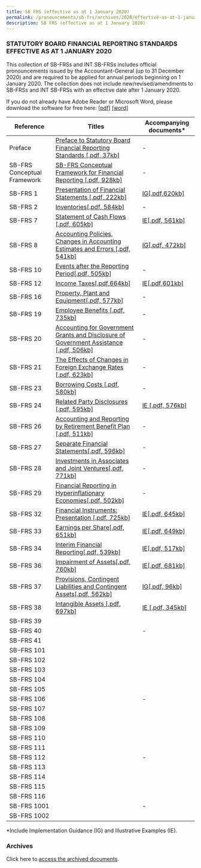 ```yaml
---
title: SB FRS (effective as at 1 January 2020)
permalink: /pronouncements/sb-frs/archives/2020/effective-as-at-1-january-2020/
description: SB FRS (effective as at 1 January 2020)
---
```

### STATUTORY BOARD FINANCIAL REPORTING STANDARDS EFFECTIVE AS AT 1 JANUARY 2020

This collection of SB-FRSs and INT SB-FRSs includes official pronouncements issued by the Accountant-General (up to 31 December 2020) and are required to be applied for annual periods beginning on 1 January 2020. The collection does not include new/revised/amendments to SB-FRSs and INT SB-FRSs with an effective date after 1 January 2020.

If you do not already have Adobe Reader or Microsoft Word, please download the software for free here: [\[pdf\]](http://www.adobe.com/products/acrobat/readstep2.html) [\[word\]](http://www.microsoft.com/downloads/details.aspx?FamilyID=95e24c87-8732-48d5-8689-ab826e7b8fdf&DisplayLang=en)



| Reference | Titles | Accompanying documents\* |
| -------- | -------- | -------- |
| Preface | [Preface to Statutory Board Financial Reporting Standards [.pdf, 37kb]](/files/Docs/Default%20Source/Sb%20Frs/Effective%20As%20At%201%20January%202020/preface-to-statutory-board-financial-reporting-standards.pdf) | - |
| SB-FRS Conceptual Framework | [SB-FRS Conceptual Framework for Financial Reporting [.pdf, 928kb]](/files/Docs/Default%20Source/Sb%20Frs%20Conceptual%20Framework/sb-frs-conceptual-framework-2020.pdf) | - |
| SB-FRS 1 | [Presentation of Financial Statements [.pdf, 222kb]](/files/Docs/Default%20Source/Sb%20Frs/Effective%20As%20At%201%20January%202020/sb-frs_1_(2020).pdf) | [IG[.pdf,620kb]](/files/Docs/Default%20Source/Sb%20Frs/Effective%20As%20At%201%20January%202020/sb-frs_1_ig_(2020).pdf) |
| SB-FRS 2 | [Inventories[.pdf, 584kb]](/files/Docs/Default%20Source/Sb%20Frs/Effective%20As%20At%201%20January%202020/sb-frs_2_(2020).pdf) | - |
| SB-FRS 7 | [Statement of Cash Flows [.pdf, 605kb]](/files/Docs/Default%20Source/Sb%20Frs/Effective%20As%20At%201%20January%202020/sb-frs_7_(2020).pdf) | [IE[.pdf, 561kb]](/files/Docs/Default%20Source/Sb%20Frs/Effective%20As%20At%201%20January%202020/sb-frs_7_ie_(2020).pdf) |
| SB-FRS 8 | [Accounting Policies, Changes in Accounting Estimates and Errors [.pdf, 541kb]](/files/Docs/Default%20Source/Sb%20Frs/Effective%20As%20At%201%20January%202020/sb-frs_8_(2020).pdf) | [IG[.pdf, 472kb]](/files/Docs/Default%20Source/Sb%20Frs/Effective%20As%20At%201%20January%202020/sb-frs_8_ig_(2020).pdf) |
| SB-FRS 10 | [Events after the Reporting Period[.pdf, 505kb]](/files/Docs/Default%20Source/Sb%20Frs/Effective%20As%20At%201%20January%202020/sb-frs_10_(2020).pdf) | - |
| SB-FRS 12 | [Income Taxes[.pdf,664kb]](/files/Docs/Default%20Source/Sb%20Frs/Effective%20As%20At%201%20January%202020/sb-frs_12_(2020).pdf) | [IE[.pdf,601kb]](/files/Docs/Default%20Source/Sb%20Frs/Effective%20As%20At%201%20January%202020/sb-frs_12_ie_(2020).pdf) |
| SB-FRS 16 | [Property, Plant and Equipment[.pdf, 577kb]](/files/Docs/Default%20Source/Sb%20Frs/Effective%20As%20At%201%20January%202020/sb-frs_16_(2020).pdf) | - |
| SB-FRS 19 | [Employee Benefits [.pdf, 735kb]](/files/Docs/Default%20Source/Sb%20Frs/Effective%20As%20At%201%20January%202020/sb-frs_19_(2020).pdf) | - |
| SB-FRS 20 | [Accounting for Government Grants and Disclosure of Government Assistance [.pdf, 506kb]](/files/Docs/Default%20Source/Sb%20Frs/Effective%20As%20At%201%20January%202020/sb-frs_20_(2020).pdf) | - |
| SB-FRS 21 | [The Effects of Changes in Foreign Exchange Rates [.pdf, 623kb]](/files/Docs/Default%20Source/Sb%20Frs/Effective%20As%20At%201%20January%202020/sb-frs_21_(2020).pdf) | - |
| SB-FRS 23 | [Borrowing Costs [.pdf, 580kb]](/files/Docs/Default%20Source/Sb%20Frs/Effective%20As%20At%201%20January%202020/sb-frs_23_(2020).pdf) | - |
| SB-FRS 24 | [Related Party Disclosures [.pdf, 595kb]](/files/Docs/Default%20Source/Sb%20Frs/Effective%20As%20At%201%20January%202020/sb-frs_24_(2020).pdf) | [IE [.pdf, 576kb]](/files/Docs/Default%20Source/Sb%20Frs/Effective%20As%20At%201%20January%202020/sb-frs_24_ie_(2020).pdf) |
| SB-FRS 26 | [Accounting and Reporting by Retirement Benefit Plan [.pdf, 511kb]](/files/Docs/Default%20Source/Sb%20Frs/Effective%20As%20At%201%20January%202020/sb-frs_26_(2020).pdf) | - |
| SB-FRS 27 | [Separate Financial Statements[.pdf, 596kb]](/files/Docs/Default%20Source/Sb%20Frs/Effective%20As%20At%201%20January%202020/sb-frs_27_(2020).pdf) | - |
| SB-FRS 28 | [Investments in Associates and Joint Ventures[.pdf, 771kb]](/files/Docs/Default%20Source/Sb%20Frs/Effective%20As%20At%201%20January%202020/sb-frs_28_(2020).pdf) | - |
| SB-FRS 29 | [Financial Reporting in Hyperinflationary Economies[.pdf, 502kb]](/files/Docs/Default%20Source/Sb%20Frs/Effective%20As%20At%201%20January%202020/sb-frs_29_(2020).pdf) | - |
| SB-FRS 32 | [Financial Instruments: Presentation [.pdf, 725kb]](/files/Docs/Default%20Source/Sb%20Frs/Effective%20As%20At%201%20January%202020/sb-frs_32_(2020).pdf) | [IE[.pdf, 645kb]](/files/Docs/Default%20Source/Sb%20Frs/Effective%20As%20At%201%20January%202020/sb-frs_32_ie_(2020).pdf) |
| SB-FRS 33 | [Earnings per Share[.pdf, 651kb]](/files/Docs/Default%20Source/Sb%20Frs/Effective%20As%20At%201%20January%202020/sb-frs_33_(2020).pdf) | [IE[.pdf, 649kb]](/files/Docs/Default%20Source/Sb%20Frs/Effective%20As%20At%201%20January%202020/sb-frs_33_ie_(2020).pdf) |
| SB-FRS 34 | [Interim Financial Reporting[.pdf, 539kb]](/files/Docs/Default%20Source/Sb%20Frs/Effective%20As%20At%201%20January%202020/sb-frs_34_(2020).pdf) | [IE[.pdf, 517kb]](/files/Docs/Default%20Source/Sb%20Frs/Effective%20As%20At%201%20January%202020/sb-frs_34_ie_(2020).pdf) |
| SB-FRS 36 | [Impairment of Assets[.pdf, 760kb]](/files/Docs/Default%20Source/Sb%20Frs/Effective%20As%20At%201%20January%202020/sb-frs_36_(2020).pdf) | [IE[.pdf, 681kb]](/files/Docs/Default%20Source/Sb%20Frs/Effective%20As%20At%201%20January%202020/sb-frs_36_ie_(2020).pdf) |
| SB-FRS 37 | [Provisions, Contingent Liabilities and Contingent Assets[.pdf, 562kb]](/files/Docs/Default%20Source/Sb%20Frs/Effective%20As%20At%201%20January%202020/sb-frs_37_(2020).pdf) | [IG[.pdf, 96kb]](/files/Docs/Default%20Source/Sb%20Frs/Effective%20As%20At%201%20January%202020/sb-frs_37_ig_(2020).pdf) |
| SB-FRS 38 | [Intangible Assets [.pdf, 697kb]](/files/Docs/Default%20Source/Sb%20Frs/Effective%20As%20At%201%20January%202020/sb-frs_38_(2020).pdf) | [IE [.pdf, 345kb]](/files/Docs/Default%20Source/Sb%20Frs/Effective%20As%20At%201%20January%202020/sb-frs_38_ie_(2020).pdf) |
| SB-FRS 39 |  |  |
| SB-FRS 40 |  | - |
| SB-FRS 41 |  |  |
| SB-FRS 101 |  |  |
| SB-FRS 102 |  |  |
| SB-FRS 103 |  |  |
| SB-FRS 104 |  |  |
| SB-FRS 105 |  |  |
| SB-FRS 106 |  | - |
| SB-FRS 107 |  |  |
| SB-FRS 108 |  |  |
| SB-FRS 109 |  |  |
| SB-FRS 110 |  |  |
| SB-FRS 111 |  |  |
| SB-FRS 112 |  | - |
| SB-FRS 113 |  |  |
| SB-FRS 114 |  |  |
| SB-FRS 115 |  |  |
| SB-FRS 116 |  |  |
| SB-FRS 1001 |  | - |
| SB-FRS 1002 |  |  |



\*Include Implementation Guidance (IG) and Illustrative Examples (IE).  

### Archives 

Click here to [access the archived documents](/pronouncements/sb-frs/archives/).